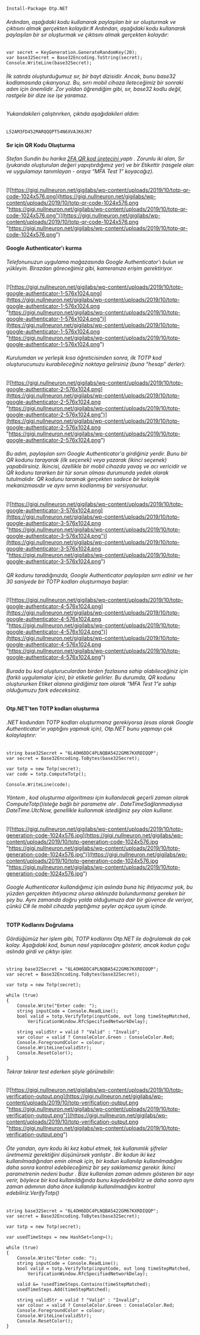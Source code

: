     Install-Package Otp.NET
###### Ardından, aşağıdaki kodu kullanarak paylaşılan bir sır oluşturmak ve çıktısını almak gerçekten kolaydır:# 	Ardından, aşağıdaki kodu kullanarak paylaşılan bir sır oluşturmak ve çıktısını almak gerçekten kolaydır:
    var secret = KeyGeneration.GenerateRandomKey(20);
    var base32Secret = Base32Encoding.ToString(secret);
    Console.WriteLine(base32Secret);
###### 	İlk satırda oluşturduğumuz sır, bir bayt dizisidir. Ancak, bunu base32 kodlamasında çıkarıyoruz. Bu, sırrı mobil cihaza ileteceğimiz bir sonraki adım için önemlidir. Zor yoldan öğrendiğim gibi, sır, base32 kodlu değil, rastgele bir dize ise işe yaramaz.
###### Yukarıdakileri çalıştırırken, çıktıda aşağıdakileri aldım:
    L52AM3FD452MARQQQPT54N6XVAJK6JR7
#### 	Sır için QR Kodu Oluşturma
###### Stefan Sundin bu harika <a href = "https://stefansundin.github.io/2fa-qr/">2FA QR kod üretecini </a> yaptı . Zorunlu iki alan, Sır (yukarıda oluşturulan değeri yapıştırdığımız yer) ve bir Etikettir (rasgele olan ve uygulamayı tanımlayan - oraya “MFA Test 1” koyacağız).
[![https://gigi.nullneuron.net/gigilabs/wp-content/uploads/2019/10/totp-qr-code-1024x576.png](https://gigi.nullneuron.net/gigilabs/wp-content/uploads/2019/10/totp-qr-code-1024x576.png "https://gigi.nullneuron.net/gigilabs/wp-content/uploads/2019/10/totp-qr-code-1024x576.png")](https://gigi.nullneuron.net/gigilabs/wp-content/uploads/2019/10/totp-qr-code-1024x576.png "https://gigi.nullneuron.net/gigilabs/wp-content/uploads/2019/10/totp-qr-code-1024x576.png")
#### Google Authenticator'ı kurma
###### Telefonunuzun uygulama mağazasında Google Authenticator'ı bulun ve yükleyin. Birazdan göreceğimiz gibi, kameranıza erişim gerektiriyor.

[![https://gigi.nullneuron.net/gigilabs/wp-content/uploads/2019/10/totp-google-authenticator-1-576x1024.png](https://gigi.nullneuron.net/gigilabs/wp-content/uploads/2019/10/totp-google-authenticator-1-576x1024.png "https://gigi.nullneuron.net/gigilabs/wp-content/uploads/2019/10/totp-google-authenticator-1-576x1024.png")](https://gigi.nullneuron.net/gigilabs/wp-content/uploads/2019/10/totp-google-authenticator-1-576x1024.png "https://gigi.nullneuron.net/gigilabs/wp-content/uploads/2019/10/totp-google-authenticator-1-576x1024.png")
###### Kurulumdan ve yerleşik kısa öğreticisinden sonra, ilk TOTP kod oluşturucunuzu kurabileceğiniz noktaya gelirsiniz (buna “hesap” derler):
[![https://gigi.nullneuron.net/gigilabs/wp-content/uploads/2019/10/totp-google-authenticator-2-576x1024.png](https://gigi.nullneuron.net/gigilabs/wp-content/uploads/2019/10/totp-google-authenticator-2-576x1024.png "https://gigi.nullneuron.net/gigilabs/wp-content/uploads/2019/10/totp-google-authenticator-2-576x1024.png")](https://gigi.nullneuron.net/gigilabs/wp-content/uploads/2019/10/totp-google-authenticator-2-576x1024.png "https://gigi.nullneuron.net/gigilabs/wp-content/uploads/2019/10/totp-google-authenticator-2-576x1024.png")
###### Bu adım, paylaşılan sırrı Google Authenticator'a girdiğiniz yerdir. Bunu bir QR kodunu tarayarak (ilk seçenek) veya yazarak (ikinci seçenek) yapabilirsiniz. İkincisi, özellikle bir mobil cihazda yavaş ve acı vericidir ve QR kodunu tararken bir tür sorun olması durumunda yedek olarak tutulmalıdır. QR kodunu taramak gerçekten sadece bir kolaylık mekanizmasıdır ve aynı sırrın kodlanmış bir versiyonudur.
[![https://gigi.nullneuron.net/gigilabs/wp-content/uploads/2019/10/totp-google-authenticator-3-576x1024.png](https://gigi.nullneuron.net/gigilabs/wp-content/uploads/2019/10/totp-google-authenticator-3-576x1024.png "https://gigi.nullneuron.net/gigilabs/wp-content/uploads/2019/10/totp-google-authenticator-3-576x1024.png")](https://gigi.nullneuron.net/gigilabs/wp-content/uploads/2019/10/totp-google-authenticator-3-576x1024.png "https://gigi.nullneuron.net/gigilabs/wp-content/uploads/2019/10/totp-google-authenticator-3-576x1024.png")
###### QR kodunu taradığınızda, Google Authenticator paylaşılan sırrı edinir ve her 30 saniyede bir TOTP kodları oluşturmaya başlar:
[![https://gigi.nullneuron.net/gigilabs/wp-content/uploads/2019/10/totp-google-authenticator-4-576x1024.png](https://gigi.nullneuron.net/gigilabs/wp-content/uploads/2019/10/totp-google-authenticator-4-576x1024.png "https://gigi.nullneuron.net/gigilabs/wp-content/uploads/2019/10/totp-google-authenticator-4-576x1024.png")](https://gigi.nullneuron.net/gigilabs/wp-content/uploads/2019/10/totp-google-authenticator-4-576x1024.png "https://gigi.nullneuron.net/gigilabs/wp-content/uploads/2019/10/totp-google-authenticator-4-576x1024.png")
###### Burada bu kod oluşturuculardan birden fazlasına sahip olabileceğiniz için (farklı uygulamalar için), bir etiketle gelirler. Bu durumda, QR kodunu oluştururken Etiket alanına girdiğimiz tam olarak “MFA Test 1”e sahip olduğumuzu fark edeceksiniz.
#### Otp.NET'ten TOTP kodları oluşturma
###### .NET kodundan TOTP kodları oluşturmanız gerekiyorsa (esas olarak Google Authenticator'ın yaptığını yapmak için), Otp.NET bunu yapmayı çok kolaylaştırır:
    string base32Secret = "6L4OH6DDC4PLNQBA5422GM67KXRDIQQP";
    var secret = Base32Encoding.ToBytes(base32Secret);
     
    var totp = new Totp(secret);
    var code = totp.ComputeTotp();
     
    Console.WriteLine(code);
###### 	Yöntem , kod oluşturma algoritması için kullanılacak geçerli zaman olarak ComputeTotp()isteğe bağlı bir parametre alır . DateTimeSağlanmadıysa DateTime.UtcNow, genellikle kullanmak istediğiniz şey olan kullanır.
[![https://gigi.nullneuron.net/gigilabs/wp-content/uploads/2019/10/totp-generation-code-1024x576.jpg](https://gigi.nullneuron.net/gigilabs/wp-content/uploads/2019/10/totp-generation-code-1024x576.jpg "https://gigi.nullneuron.net/gigilabs/wp-content/uploads/2019/10/totp-generation-code-1024x576.jpg")](https://gigi.nullneuron.net/gigilabs/wp-content/uploads/2019/10/totp-generation-code-1024x576.jpg "https://gigi.nullneuron.net/gigilabs/wp-content/uploads/2019/10/totp-generation-code-1024x576.jpg")
###### Google Authenticator kullandığımız için aslında buna hiç ihtiyacımız yok, bu yüzden gerçekten ihtiyacınız olursa aklınızda bulundurmanız gereken bir şey bu. Aynı zamanda doğru yolda olduğumuza dair bir güvence de veriyor, çünkü C# ile mobil cihazda yaptığımız şeyler açıkça uyum içinde.
#### TOTP Kodlarını Doğrulama
###### Gördüğümüz her işlem gibi, TOTP kodlarını Otp.NET ile doğrulamak da çok kolay. Aşağıdaki kod, bunun nasıl yapılacağını gösterir, ancak kodun çoğu aslında girdi ve çıktıyı işler.
    string base32Secret = "6L4OH6DDC4PLNQBA5422GM67KXRDIQQP";
    var secret = Base32Encoding.ToBytes(base32Secret);
     
    var totp = new Totp(secret);
     
    while (true)
    {
        Console.Write("Enter code: ");
        string inputCode = Console.ReadLine();
        bool valid = totp.VerifyTotp(inputCode, out long timeStepMatched,
            VerificationWindow.RfcSpecifiedNetworkDelay);
     
        string validStr = valid ? "Valid" : "Invalid";
        var colour = valid ? ConsoleColor.Green : ConsoleColor.Red;
        Console.ForegroundColor = colour;
        Console.WriteLine(validStr);
        Console.ResetColor();
    }
###### 	Tekrar tekrar test ederken şöyle görünebilir:
[![https://gigi.nullneuron.net/gigilabs/wp-content/uploads/2019/10/totp-verification-output.png](https://gigi.nullneuron.net/gigilabs/wp-content/uploads/2019/10/totp-verification-output.png "https://gigi.nullneuron.net/gigilabs/wp-content/uploads/2019/10/totp-verification-output.png")](https://gigi.nullneuron.net/gigilabs/wp-content/uploads/2019/10/totp-verification-output.png "https://gigi.nullneuron.net/gigilabs/wp-content/uploads/2019/10/totp-verification-output.png")
###### Öte yandan, aynı kodu iki kez kabul etmek, tek kullanımlık şifreler üretmemiz gerektiğini düşünürsek yanlıştır . Bir kodun iki kez kullanılmadığından emin olmak için, bir kodun kullanılıp kullanılmadığını daha sonra kontrol edebileceğimiz bir şey saklamamız gerekir. İkinci parametrenin nedeni budur . Bize kullanılan zaman adımını gösteren bir sayı verir, böylece bir kod kullanıldığında bunu kaydedebiliriz ve daha sonra aynı zaman adımının daha önce kullanılıp kullanılmadığını kontrol edebiliriz.VerifyTotp()
    string base32Secret = "6L4OH6DDC4PLNQBA5422GM67KXRDIQQP";
    var secret = Base32Encoding.ToBytes(base32Secret);
     
    var totp = new Totp(secret);
     
    var usedTimeSteps = new HashSet<long>();
     
    while (true)
    {
        Console.Write("Enter code: ");
        string inputCode = Console.ReadLine();
        bool valid = totp.VerifyTotp(inputCode, out long timeStepMatched,
            VerificationWindow.RfcSpecifiedNetworkDelay);
     
        valid &= !usedTimeSteps.Contains(timeStepMatched);
        usedTimeSteps.Add(timeStepMatched);
     
        string validStr = valid ? "Valid" : "Invalid";
        var colour = valid ? ConsoleColor.Green : ConsoleColor.Red;
        Console.ForegroundColor = colour;
        Console.WriteLine(validStr);
        Console.ResetColor();
    }
